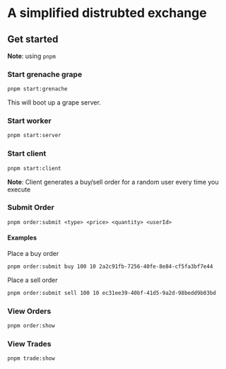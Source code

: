# A simplified distrubted exchange

## Get started

**Note**: using `pnpm`

### Start grenache grape

```sh
pnpm start:grenache
```

This will boot up a grape server.

### Start worker

```sh
pnpm start:server
```

### Start client

```sh
pnpm start:client
```

**Note**: Client generates a buy/sell order for a random user every time you execute

### Submit Order

```
pnpm order:submit <type> <price> <quantity> <userId>
```

#### Examples

Place a buy order

```sh
pnpm order:submit buy 100 10 2a2c91fb-7256-40fe-8e84-cf5fa3bf7e44
```

Place a sell order

```sh
pnpm order:submit sell 100 10 ec31ee39-40bf-41d5-9a2d-98bedd9b03bd
```

### View Orders

```sh
pnpm order:show
```

### View Trades

```sh
pnpm trade:show
```
